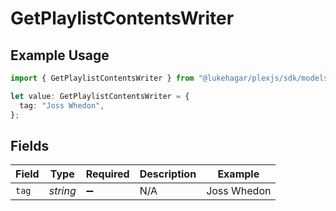 # GetPlaylistContentsWriter

## Example Usage

```typescript
import { GetPlaylistContentsWriter } from "@lukehagar/plexjs/sdk/models/operations";

let value: GetPlaylistContentsWriter = {
  tag: "Joss Whedon",
};
```

## Fields

| Field              | Type               | Required           | Description        | Example            |
| ------------------ | ------------------ | ------------------ | ------------------ | ------------------ |
| `tag`              | *string*           | :heavy_minus_sign: | N/A                | Joss Whedon        |